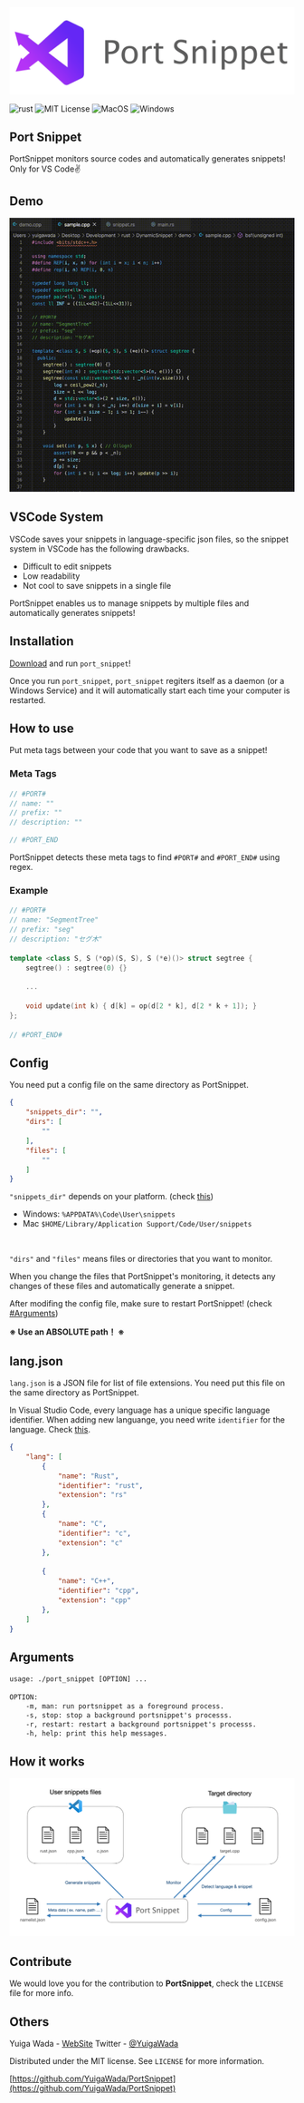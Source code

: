 <img src="image/logo.png">

![rust](https://img.shields.io/badge/rust-100%25-D5A789.svg)
![MIT License](https://img.shields.io/badge/license-MIT-green.svg)
![MacOS](https://img.shields.io/badge/-MacOS-555555.svg?logo=apple&style=popout)
![Windows](https://img.shields.io/badge/-Windows-0078D6.svg?logo=windows&style=flat)


## Port Snippet

PortSnippet monitors source codes and automatically generates snippets! Only for VS Code✌

## Demo

<img src = "image/demo.gif">

## VSCode System

VSCode saves your snippets in language-specific json files, so the snippet system in VSCode has the following drawbacks.

- Difficult to edit snippets
- Low readability
- Not cool to save snippets in a single file

PortSnippet enables us to manage snippets by multiple files and automatically generates snippets!

## Installation

[Download](https://github.com/YuigaWada/PortSnippet/releases) and run `port_snippet`!

Once you run `port_snippet`, `port_snippet` regiters itself as a daemon (or a Windows Service) and it will automatically start each time your computer is restarted.


## How to use

Put meta tags between your code that you want to save as a snippet!

### Meta Tags

```cpp
// #PORT#
// name: ""
// prefix: ""
// description: ""

```

```cpp
// #PORT_END 
```

PortSnippet detects these meta tags to find `#PORT#` and `#PORT_END#` using regex.


### Example

```cpp
// #PORT#
// name: "SegmentTree"
// prefix: "seg"
// description: "セグ木"

template <class S, S (*op)(S, S), S (*e)()> struct segtree {
    segtree() : segtree(0) {}

    ...

    void update(int k) { d[k] = op(d[2 * k], d[2 * k + 1]); }
};

// #PORT_END#

```

## Config

You need put a config file on the same directory as PortSnippet.

```json 
{
    "snippets_dir": "",
    "dirs": [
        ""
    ],
    "files": [
        ""
    ]
}
```

`"snippets_dir"` depends on your platform. (check [this](https://vscode-docs.readthedocs.io/en/stable/customization/userdefinedsnippets/))

- Windows:  `%APPDATA%\Code\User\snippets`
- Mac `$HOME/Library/Application Support/Code/User/snippets`
<!-- - Linux $HOME/.config/Code/User/snippets/(language).json -->


<br>

`"dirs"` and `"files"` means files or directories that you want to monitor.

When you change the files that PortSnippet's monitoring, it detects any changes of these files and automatically generate a snippet.

After modifing the config file, make sure to restart PortSnippet! (check [#Arguments](#Arguments))

**※ Use an ABSOLUTE path！ ※**


## lang.json

`lang.json` is a JSON file for list of file extensions. You need put this file on the same directory as PortSnippet.

In Visual Studio Code, every language has a unique specific language identifier. When adding new languange, you need write  `identifier` for the language. Check [this](https://code.visualstudio.com/docs/languages/identifiers).

```json 
{
    "lang": [
        {
            "name": "Rust",
            "identifier": "rust",
            "extension": "rs"
        },
        {
            "name": "C",
            "identifier": "c",
            "extension": "c"
        },

        {
            "name": "C++",
            "identifier": "cpp",
            "extension": "cpp"
        },
    ]  
}
```

## Arguments

```
usage: ./port_snippet [OPTION] ...

OPTION:
    -m, man: run portsnippet as a foreground process.
    -s, stop: stop a background portsnippet's processs.
    -r, restart: restart a background portsnippet's processs.
    -h, help: print this help messages.
```


## How it works

<img src="image/work.png">


## Contribute

We would love you for the contribution to **PortSnippet**, check the ``LICENSE`` file for more info.


## Others

Yuiga Wada -  [WebSite](https://yuiga.dev)
Twitter         - [@YuigaWada](https://twitter.com/YuigaWada)





Distributed under the MIT license. See ``LICENSE`` for more information.

[https://github.com/YuigaWada/PortSnippet](https://github.com/YuigaWada/PortSnippet)
